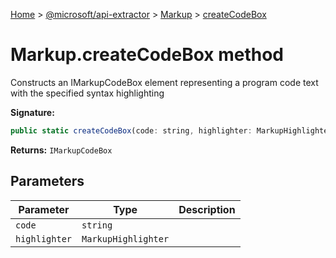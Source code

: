 [Home](./index) &gt; [@microsoft/api-extractor](api-extractor.md) &gt; [Markup](api-extractor.markup.md) &gt; [createCodeBox](api-extractor.markup.createcodebox.md)

# Markup.createCodeBox method

Constructs an IMarkupCodeBox element representing a program code text with the specified syntax highlighting

**Signature:**
```javascript
public static createCodeBox(code: string, highlighter: MarkupHighlighter): IMarkupCodeBox;
```
**Returns:** `IMarkupCodeBox`

## Parameters

|  Parameter | Type | Description |
|  --- | --- | --- |
|  `code` | `string` |  |
|  `highlighter` | `MarkupHighlighter` |  |

